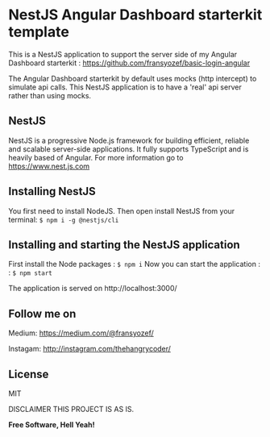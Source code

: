 # NestJS Angular Dashboard starterkit template
This is a NestJS application to support the server side of my Angular Dashboard starterkit : 
https://github.com/fransyozef/basic-login-angular

The Angular Dashboard starterkit by default uses mocks (http intercept) to simulate api calls.
This NestJS application is to have a 'real' api server rather than using mocks.

## NestJS
NestJS is a progressive Node.js framework for building efficient, reliable and scalable server-side applications. It fully supports TypeScript and is heavily based of Angular. For more information go to https://www.nest.js.com

## Installing NestJS
You first need to install NodeJS. Then open install NestJS from your terminal:
``` $ npm i -g @nestjs/cli ```

## Installing and starting the NestJS application
First install the Node packages : ``` $ npm i ```
Now you can start the application : : ``` $ npm start ```

The application is served on http://localhost:3000/

## Follow me on
Medium: https://medium.com/@fransyozef/

Instagam: http://instagram.com/thehangrycoder/


License
----

MIT

DISCLAIMER
THIS PROJECT IS AS IS.


**Free Software, Hell Yeah!**